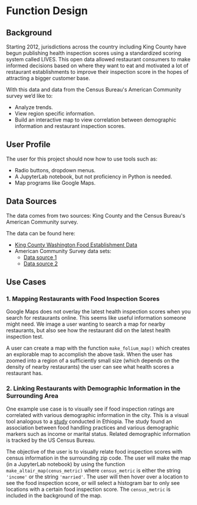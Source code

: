 # Function Design
## Background


Starting 2012, jurisdictions across the country including King County have begun publishing health inspection scores using a standardized scoring system called LIVES. This open data allowed restaurant consumers to make informed decisions based on where they want to eat and motivated a lot of restaurant establishments to improve their inspection score in the hopes of attracting a bigger customer base.

With this data and data from the Census Bureau's American Community survey we’d like to:

* Analyze trends.
* View region specific information.
* Build an interactive map to view correlation between demographic information and restaurant inspection scores.


## User Profile


The user for this project should now how to use tools such as:

* Radio buttons, dropdown menus.
* A JupyterLab notebook, but not proficiency in Python is needed.
* Map programs like Google Maps.


## Data Sources


The data comes from two sources: King County and the Census Bureau's American Community survey.

The data can be found here:

* [King County Washington Food Establishment Data][1]
* American Community Survey data sets:
    * [Data source 1][2]
    * [Data source 2][3]


## Use Cases

### 1. Mapping Restaurants with Food Inspection Scores

Google Maps does not overlay the latest health inspection scores when you search for restaurants online. This seems like useful information someone might need. We image a user wanting to search a map for nearby restaurants, but also see how the restaurant did on the latest health inspection test.

A user can create a map with the function `make_folium_map()` which creates an explorable map to accomplish the above task. When the user has zoomed into a region of a sufficiently small size (which depends on the density of nearby restaurants) the user can see what health scores a restaurant has. 

### 2. Linking Restaurants with Demographic Information in the Surrounding Area

One example use case is to visually see if food inspection ratings are correlated with various demographic information in the city. This is a visual tool analogous to a [study][4] conducted in Ethiopia. The study found an association between food handling practices and various demographic markers such as income or marital status. Related demographic information is tracked by the US Census Bureau.

The objective of the user is to visually relate food inspection scores with census information in the surrounding zip code. The user will make the map (in a JupyterLab notebook) by using the function `make_altair_map(cenus_metric)` where `census_metric` is either the string `'income'` or the string `'married'`. The user will then hover over a location to see the food inspection score, or will select a histogram bar to only see locations with a certain food inspection score. The `census_metric` is included in the background of the map.




[1]: https://data.kingcounty.gov/Health-Wellness/Food-Establishment-Inspection-Data/f29f-zza5
[2]: https://data.census.gov/cedsci/table?q=S1903&table=S1903&tid=ACSST1Y2018.S1903&lastDisplayedRow=0
[3]: https://data.census.gov/cedsci/table?q=S1201&table=S1201&tid=ACSST1Y2018.S1201&lastDisplayedRow=0
[4]: https://www.ncbi.nlm.nih.gov/pmc/articles/PMC4057591/
